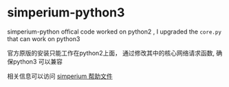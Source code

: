 # simperium-python3

simperium-python offical code worked on python2 , I upgraded the `core.py` that can work on python3

官方原版的安装只能工作在python2上面， 通过修改其中的核心网络请求函数, 确保python3 可以兼容

相关信息可以访问 [simperium 帮助文件](https://simperium.com/docs/reference/python/)


